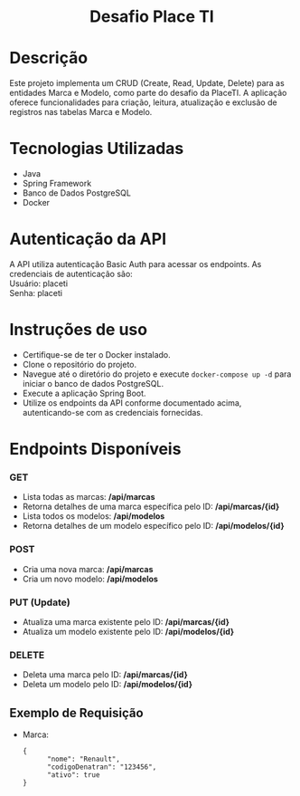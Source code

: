 <h1 align="center"> Desafio Place TI </h1>

# Descrição
Este projeto implementa um CRUD (Create, Read, Update, Delete) para as entidades Marca e Modelo, como parte do desafio da PlaceTI. A aplicação oferece funcionalidades para criação, leitura, atualização e exclusão de registros nas tabelas Marca e Modelo.

# Tecnologias Utilizadas
* Java
* Spring Framework
* Banco de Dados PostgreSQL
* Docker

# Autenticação da API

A API utiliza autenticação Basic Auth para acessar os endpoints. As credenciais de autenticação são: <br>
Usuário: placeti <br>
Senha: placeti <br>

# Instruções de uso

* Certifique-se de ter o Docker instalado.
* Clone o repositório do projeto.
* Navegue até o diretório do projeto e execute ```docker-compose up -d``` para iniciar o banco de dados PostgreSQL.
* Execute a aplicação Spring Boot.
* Utilize os endpoints da API conforme documentado acima, autenticando-se com as credenciais fornecidas.

# Endpoints Disponíveis

### GET
* Lista todas as marcas: **/api/marcas**
* Retorna detalhes de uma marca específica pelo ID: **/api/marcas/{id}**
* Lista todos os modelos: **/api/modelos**
* Retorna detalhes de um modelo específico pelo ID: **/api/modelos/{id}**

### POST
* Cria uma nova marca: **/api/marcas** 
* Cria um novo modelo: **/api/modelos**

### PUT (Update)
* Atualiza uma marca existente pelo ID: **/api/marcas/{id}**
* Atualiza um modelo existente pelo ID: **/api/modelos/{id}**

### DELETE
* Deleta uma marca pelo ID: **/api/marcas/{id}**
* Deleta um modelo pelo ID: **/api/modelos/{id}**
  
## Exemplo de Requisição

* Marca:
  ```
  {
        "nome": "Renault",
        "codigoDenatran": "123456",
        "ativo": true
  }
  ```





